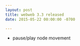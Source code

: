 ```yaml
---
layout: post
title: webweb 3.3 released
date: 2015-05-22 00:00:00 -0700

---
```


- pause/play node movement
